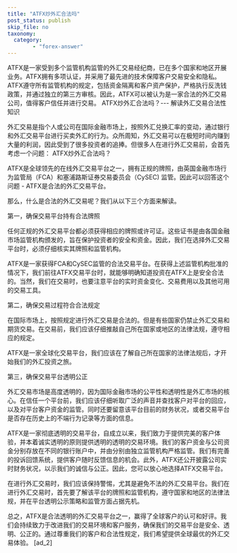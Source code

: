 ```yaml
---
title: "ATFX炒外汇合法吗"
post_status: publish
skip_file: no
taxonomy:
  category:
        - "forex-answer"
---
```


ATFX是一家受到多个监管机构监管的外汇交易经纪商，已在多个国家和地区开展业务。ATFX拥有多项认证，并采用了最先进的技术保障客户交易安全和隐私。ATFX遵守所有监管机构的规定，包括资金隔离和客户资产保护，严格执行反洗钱政策，并通过独立的第三方审核。因此，ATFX可以被认为是一家合法的外汇交易公司，值得客户信任并进行交易。 ATFX炒外汇合法吗？--- 解读外汇交易合法性知识

外汇交易是指个人或公司在国际金融市场上，按照外汇兑换汇率的变动，通过银行和外汇交易平台进行买卖外汇的行为。众所周知，外汇交易可以在极短时间内赚到大量的利润，因此受到了很多投资者的追捧。但很多人在进行外汇交易前，会首先考虑一个问题： ATFX炒外汇合法吗？

ATFX是全球领先的在线外汇交易平台之一，拥有正规的牌照，由英国金融市场行为监管局（FCA）和塞浦路斯证券交易委员会（CySEC) 监管。因此可以回答这个问题 - ATFX是合法的外汇交易平台。

那么，什么是合法的外汇交易呢？我们从以下三个方面来解读。

第一，确保交易平台持有合法牌照

任何正规的外汇交易平台都必须获得相应的牌照或许可证。这些证书是由各国金融市场监管机构颁发的，旨在保护投资者的安全和资金。因此，我们在选择外汇交易平台时，必须仔细核实其牌照和监管机构。

ATFX是一家获得FCA和CySEC监管的合法交易平台。在获得上述监管机构批准的情况下，我们前往ATFX交易平台时，就能够明确知道投资在ATFX上是安全合法的。当然，我们在交易时，也要注意平台的实时资金变化、交易费用以及其他可用的交易工具。

第二，确保交易过程符合合法规定

在国际市场上，按照规定进行外汇交易是合法的。但是有些国家仍禁止外汇交易和期货交易。在交易前，我们应该仔细推敲自己所在国家或地区的法律法规，遵守相应的规定。

ATFX是一家全球化交易平台，我们应该在了解自己所在国家的法律法规后，才开始我们的外汇投资之旅。

第三，确保交易平台透明公正

外汇交易市场是高度透明的，因为国际金融市场的公平性和透明性是外汇市场的核心。在信任一个平台前，我们应该仔细听取广泛的声音并查找客户对平台的回应，以及对平台客户资金的监管。同时还要留意该平台目前的财务状况，或者交易平台是否存在历史上的不端行为记录等方面的信息。

ATFX是一家彻底透明的交易平台，自成立以来，我们致力于提供完美的客户体验，并本着诚实透明的原则提供透明的透明的交易环境。我们的客户资金与公司资金分别存放在不同的银行账户中，并由分别由独立监管机构严格监管。我们有完善的投诉回馈系统，提供客户随时反馈信息的机会。此外，ATFX还公开披露公司实时财务状况，以示我们的诚信与公正。因此，您可以放心地选择ATFX交易平台。

在进行外汇交易时，我们应该保持警惕，尤其是避免不法的外汇交易平台。我们在进行外汇交易时，首先要了解该平台的牌照和监管机构，遵守国家和地区的法律法规，并在平台透明公示策略和监管方面占据先机。

总之，ATFX是合法透明的外汇交易平台之一，赢得了全球客户的认可和好评。我们会持续致力于改进我们的交易环境和客户服务，确保我们的交易平台是安全、透明、公正的。通过尊重我们的客户和合法性规定，我们希望提供全球最优的外汇交易体验。 \[ad\_2\]
